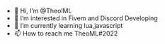 - 👋 Hi, I’m @TheolML
- 👀 I’m interested in Fivem and Discord Developing
- 🌱 I’m currently learning lua,javascript
- 📫 How to reach me TheoML#2022

<!---
TheolML/TheolML is a ✨ special ✨ repository because its `README.md` (this file) appears on your GitHub profile.
You can click the Preview link to take a look at your changes.
--->
